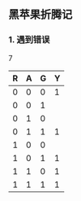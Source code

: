 ## 黑苹果折腾记

### 1. 遇到错误

7

| R    | A    | G    | Y    |
| :--- | ---- | ---- | ---- |
| 0    | 0    | 0    | 1    |
| 0    | 0    | 1    |      |
| 0    | 1    | 0    |      |
| 0    | 1    | 1    | 1    |
| 1    | 0    | 0    |      |
| 1    | 0    | 1    | 1    |
| 1    | 1    | 0    | 1    |
| 1    | 1    | 1    | 1    |

